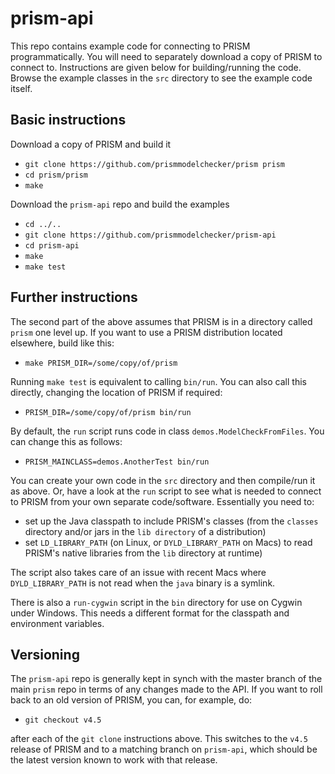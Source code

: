 # prism-api

This repo contains example code for connecting to PRISM programmatically.
You will need to separately download a copy of PRISM to connect to.
Instructions are given below for building/running the code.
Browse the example classes in the ``src`` directory to see the example code itself.

## Basic instructions

Download a copy of PRISM and build it

* ``git clone https://github.com/prismmodelchecker/prism prism``
* ``cd prism/prism``
* ``make``

Download the ``prism-api`` repo and build the examples

* ``cd ../..``
* ``git clone https://github.com/prismmodelchecker/prism-api``
* ``cd prism-api``
* ``make``
* ``make test``

## Further instructions

The second part of the above assumes that PRISM is in a directory called ``prism`` one level up.
If you want to use a PRISM distribution located elsewhere, build like this:

* ``make PRISM_DIR=/some/copy/of/prism``

Running ``make test`` is equivalent to calling ``bin/run``.
You can also call this directly, changing the location of PRISM if required:

* ``PRISM_DIR=/some/copy/of/prism bin/run``

By default, the ``run`` script runs code in class ``demos.ModelCheckFromFiles``.
You can change this as follows:

* ``PRISM_MAINCLASS=demos.AnotherTest bin/run``

You can create your own code in the ``src`` directory and then compile/run it as above.
Or, have a look at the ``run`` script to see what is needed to connect to PRISM
from your own separate code/software. Essentially you need to:

* set up the Java classpath to include PRISM's classes
  (from the ``classes`` directory and/or jars in the ``lib directory`` of a distribution)
* set ``LD_LIBRARY_PATH`` (on Linux, or ``DYLD_LIBRARY_PATH`` on Macs)
  to read PRISM's native libraries from the ``lib`` directory at runtime)
  
The script also takes care of an issue with recent Macs where ``DYLD_LIBRARY_PATH``
is not read when the ``java`` binary is a symlink.

There is also a ``run-cygwin`` script in the ``bin`` directory for use on Cygwin under Windows.
This needs a different format for the classpath and environment variables.


## Versioning

The `prism-api` repo is generally kept in synch with the master branch of
the main `prism` repo in terms of any changes made to the API.
If you want to roll back to an old version of PRISM, you can, for example, do:

* ``git checkout v4.5``

after each of the `git clone` instructions above. This switches to the `v4.5` release of PRISM
and to a matching branch on `prism-api`, which should be the latest version known to work
with that release.

